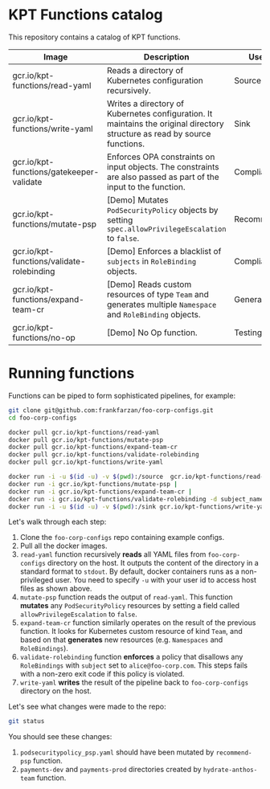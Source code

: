 # KPT Functions catalog

This repository contains a catalog of KPT functions.

| Image                                     | Description                                                                                                                | Use Case       |
| ----------------------------------------- | -------------------------------------------------------------------------------------------------------------------------- | -------------- |
| gcr.io/kpt-functions/read-yaml      | Reads a directory of Kubernetes configuration recursively.                                                                 | Source         |
| gcr.io/kpt-functions/write-yaml        | Writes a directory of Kubernetes configuration. It maintains the original directory structure as read by source functions. | Sink           |
| gcr.io/kpt-functions/gatekeeper-validate  | Enforces OPA constraints on input objects. The constraints are also passed as part of the input to the function.           | Compliance     |
| gcr.io/kpt-functions/mutate-psp        | [Demo] Mutates `PodSecurityPolicy` objects by setting `spec.allowPrivilegeEscalation` to `false`.                          | Recommendation |
| gcr.io/kpt-functions/validate-rolebinding | [Demo] Enforces a blacklist of `subjects` in `RoleBinding` objects.                                                        | Compliance     |
| gcr.io/kpt-functions/expand-team-cr  | [Demo] Reads custom resources of type `Team` and generates multiple `Namespace` and `RoleBinding` objects.                 | Generation     |
| gcr.io/kpt-functions/no-op                | [Demo] No Op function.                                                                                                     | Testing        |

# Running functions

Functions can be piped to form sophisticated pipelines, for example:

```sh
git clone git@github.com:frankfarzan/foo-corp-configs.git
cd foo-corp-configs

docker pull gcr.io/kpt-functions/read-yaml
docker pull gcr.io/kpt-functions/mutate-psp
docker pull gcr.io/kpt-functions/expand-team-cr
docker pull gcr.io/kpt-functions/validate-rolebinding
docker pull gcr.io/kpt-functions/write-yaml

docker run -i -u $(id -u) -v $(pwd):/source  gcr.io/kpt-functions/read-yaml -i /dev/null -d source_dir=/source |
docker run -i gcr.io/kpt-functions/mutate-psp |
docker run -i gcr.io/kpt-functions/expand-team-cr |
docker run -i gcr.io/kpt-functions/validate-rolebinding -d subject_name=alice@foo-corp.com |
docker run -i -u $(id -u) -v $(pwd):/sink gcr.io/kpt-functions/write-yaml -o /dev/null -d sink_dir=/sink -d overwrite=true
```

Let's walk through each step:

1. Clone the `foo-corp-configs` repo containing example configs.
1. Pull all the docker images.
1. `read-yaml` function recursively **reads** all YAML files from `foo-corp-configs` directory on the host.
   It outputs the content of the directory in a standard format to `stdout`. By default, docker containers
   runs as a non-privileged user. You need to specify `-u` with your user id to access host files as shown above.
1. `mutate-psp` function reads the output of `read-yaml`. This function **mutates** any `PodSecurityPolicy` resources by setting a field called `allowPrivilegeEscalation` to `false`.
1. `expand-team-cr` function similarly operates on the result of the previous function. It looks
   for Kubernetes custom resource of kind `Team`, and based on that **generates** new resources (e.g. `Namespaces` and `RoleBindings`).
1. `validate-rolebinding` function **enforces** a policy that disallows any `RoleBindings` with `subject`
   set to `alice@foo-corp.com`. This steps fails with a non-zero exit code if this policy is violated.
1. `write-yaml` **writes** the result of the pipeline back to `foo-corp-configs` directory on the host.

Let's see what changes were made to the repo:

```sh
git status
```

You should see these changes:

1. `podsecuritypolicy_psp.yaml` should have been mutated by `recommend-psp` function.
1. `payments-dev` and `payments-prod` directories created by `hydrate-anthos-team` function.
